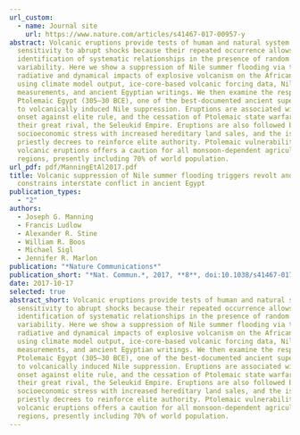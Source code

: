 ```yaml
---
url_custom:
  - name: Journal site
    url: https://www.nature.com/articles/s41467-017-00957-y
abstract: Volcanic eruptions provide tests of human and natural system
  sensitivity to abrupt shocks because their repeated occurrence allows the
  identification of systematic relationships in the presence of random
  variability. Here we show a suppression of Nile summer flooding via the
  radiative and dynamical impacts of explosive volcanism on the African monsoon,
  using climate model output, ice-core-based volcanic forcing data, Nilometer
  measurements, and ancient Egyptian writings. We then examine the response of
  Ptolemaic Egypt (305–30 BCE), one of the best-documented ancient superpowers,
  to volcanically induced Nile suppression. Eruptions are associated with revolt
  onset against elite rule, and the cessation of Ptolemaic state warfare with
  their great rival, the Seleukid Empire. Eruptions are also followed by
  socioeconomic stress with increased hereditary land sales, and the issuance of
  priestly decrees to reinforce elite authority. Ptolemaic vulnerability to
  volcanic eruptions offers a caution for all monsoon-dependent agricultural
  regions, presently including 70% of world population.
url_pdf: pdf/ManningEtAl2017.pdf
title: Volcanic suppression of Nile summer flooding triggers revolt and
  constrains interstate conflict in ancient Egypt
publication_types:
  - "2"
authors:
  - Joseph G. Manning
  - Francis Ludlow
  - Alexander R. Stine
  - William R. Boos
  - Michael Sigl
  - Jennifer R. Marlon
publication: "*Nature Communications*"
publication_short: "*Nat. Commun.*, 2017, **8**, doi:10.1038/s41467-017-00957-y"
date: 2017-10-17
selected: true
abstract_short: Volcanic eruptions provide tests of human and natural system
  sensitivity to abrupt shocks because their repeated occurrence allows the
  identification of systematic relationships in the presence of random
  variability. Here we show a suppression of Nile summer flooding via the
  radiative and dynamical impacts of explosive volcanism on the African monsoon,
  using climate model output, ice-core-based volcanic forcing data, Nilometer
  measurements, and ancient Egyptian writings. We then examine the response of
  Ptolemaic Egypt (305–30 BCE), one of the best-documented ancient superpowers,
  to volcanically induced Nile suppression. Eruptions are associated with revolt
  onset against elite rule, and the cessation of Ptolemaic state warfare with
  their great rival, the Seleukid Empire. Eruptions are also followed by
  socioeconomic stress with increased hereditary land sales, and the issuance of
  priestly decrees to reinforce elite authority. Ptolemaic vulnerability to
  volcanic eruptions offers a caution for all monsoon-dependent agricultural
  regions, presently including 70% of world population.
---
```

